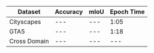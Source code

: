 | Dataset | Accuracy | mIoU  | Epoch Time |
|---------|----------|-------|---------------|
| Cityscapes    | ---       | ---   | 1:05      |
| GTA5          | ---       | ---   | 1:18      |
| Cross Domain  | ---       | ---   | ---       |
